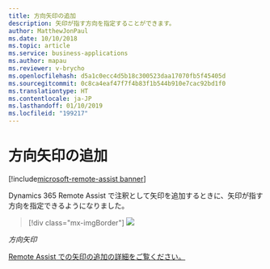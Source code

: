 ```yaml
---
title: 方向矢印の追加
description: 矢印が指す方向を指定することができます。
author: MatthewJonPaul
ms.date: 10/10/2018
ms.topic: article
ms.service: business-applications
ms.author: mapau
ms.reviewer: v-brycho
ms.openlocfilehash: d5a1c0ecc4d5b18c300523daa17070fb5f45405d
ms.sourcegitcommit: 0c8ca4eaf47f7f4b83f1b544b910e7cac92bd1f0
ms.translationtype: HT
ms.contentlocale: ja-JP
ms.lasthandoff: 01/10/2019
ms.locfileid: "199217"
---
```

# <a name="add-directional-arrows"></a>方向矢印の追加

[!include[microsoft-remote-assist banner](../../includes/microsoft-remote-assist.md)]

Dynamics 365 Remote Assist で注釈として矢印を追加するときに、矢印が指す方向を指定できるようになりました。

> [!div class="mx-imgBorder"]
> ![](media/d729ab4910f718be12a04ec1972c02f5.jpg)

*方向矢印*


[Remote Assist での矢印の追加の詳細をご覧ください。](https://docs.microsoft.com/dynamics365/mixed-reality/remote-assist/user-guide)
